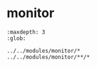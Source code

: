# monitor

```{toctree}
:maxdepth: 3
:glob:

../../modules/monitor/*
../../modules/monitor/**/*
```
